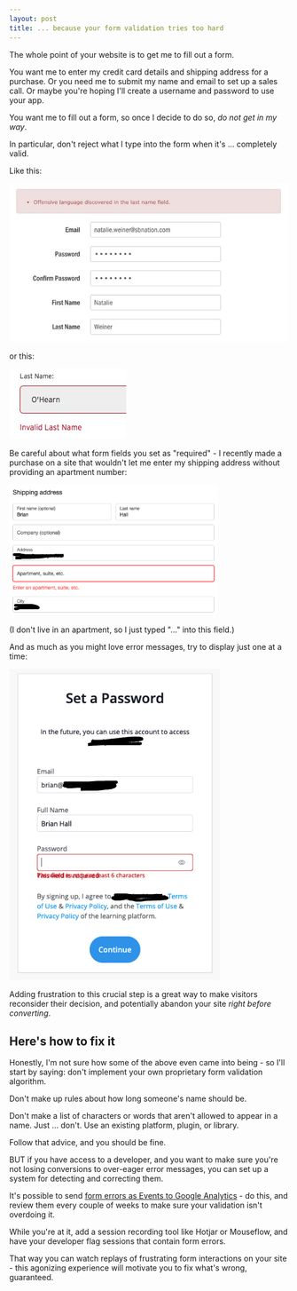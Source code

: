```yaml
---
layout: post
title: ... because your form validation tries too hard
---
```


The whole point of your website is to get me to fill out a form.

You want me to enter my credit card details and shipping address for a purchase. Or you need me to submit my name and email to set up a sales call. Or maybe you're hoping I'll create a username and password to use your app.

You want me to fill out a form, so once I decide to do so, _do not get in my way_.

In particular, don't reject what I type into the form when it's ... completely valid.

Like this:

[![screenshot of a form with error: "offensive language discovered in the last name field" - last name is wiener](/assets/images/natalie-wiener-form-validation.jpeg)](https://twitter.com/natalieweiner/status/1034533245839450113)

or this:

[![screenshot of a form with error: "invalid last name" - last name is O'Hearn](/assets/images/brint-ohearn-form-validation.jpeg)](https://twitter.com/brintly/status/999322836048187394)

Be careful about what form fields you set as "required" - I recently made a purchase on a site that wouldn't let me enter my shipping address without providing an apartment number:

![screenshot of "shipping address" form with error - "Enter an apartment, suite, etc."](/assets/images/error-apartment-required.png)

(I don't live in an apartment, so I just typed "..." into this field.)

And as much as you might love error messages, try to display just one at a time:

![screenshot of password input field error messages - illegible because there are two messages overlapping](/assets/images/overlapping-error-messages.png)

Adding frustration to this crucial step is a great way to make visitors reconsider their decision, and potentially abandon your site _right before converting_.

## Here's how to fix it

Honestly, I'm not sure how some of the above even came into being - so I'll start by saying: don't implement your own proprietary form validation algorithm.

Don't make up rules about how long someone's name should be.

Don't make a list of characters or words that aren't allowed to appear in a name. Just ... don't. Use an existing platform, plugin, or library.

Follow that advice, and you should be fine.

BUT if you have access to a developer, and you want to make sure you're not losing conversions to over-eager error messages, you can set up a system for detecting and correcting them.

It's possible to send [form errors as Events to Google Analytics](https://www.analyticsmania.com/post/tracking-errors-with-google-tag-manager/#form-errors) - do this, and review them every couple of weeks to make sure your validation isn't overdoing it.

While you're at it, add a session recording tool like Hotjar or Mouseflow, and have your developer flag sessions that contain form errors. 

That way you can watch replays of frustrating form interactions on your site - this agonizing experience will motivate you to fix what's wrong, guaranteed.


